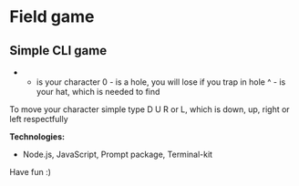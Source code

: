 # Field game
## Simple CLI game

* - is your character
0 - is a hole, you will lose if you trap in hole
^ - is your hat, which is needed to find

To move your character simple type D U R or L, which is down, up, right or left respectfully

**Technologies:**
- Node.js, JavaScript, Prompt package, Terminal-kit

Have fun :)
